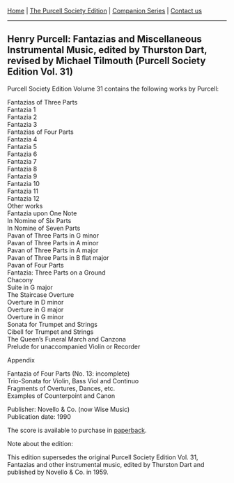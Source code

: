 [Home](../index.md)  |  [The Purcell Society Edition](../purcell-society-edition.md)  |  [Companion Series](../purcell-society-companion-series.md)  |  [Contact us](../contact-us.md)

***  

## Henry Purcell: Fantazias and Miscellaneous Instrumental Music, edited by Thurston Dart, revised by Michael Tilmouth (Purcell Society Edition Vol. 31)  

Purcell Society Edition Volume 31 contains the following works by Purcell:  

Fantazias of Three Parts  
Fantazia 1  
Fantazia 2  
Fantazia 3  
Fantazias of Four Parts  
Fantazia 4  
Fantazia 5  
Fantazia 6  
Fantazia 7  
Fantazia 8  
Fantazia 9  
Fantazia 10  
Fantazia 11  
Fantazia 12  
Other works  
Fantazia upon One Note  
In Nomine of Six Parts  
In Nomine of Seven Parts  
Pavan of Three Parts in G minor  
Pavan of Three Parts in A minor  
Pavan of Three Parts in A major  
Pavan of Three Parts in B flat major  
Pavan of Four Parts  
Fantazia: Three Parts on a Ground  
Chacony  
Suite in G major  
The Staircase Overture  
Overture in D minor  
Overture in G major  
Overture in G minor  
Sonata for Trumpet and Strings  
Cibell for Trumpet and Strings  
The Queen’s Funeral March and Canzona  
Prelude for unaccompanied Violin or Recorder  

Appendix  

Fantazia of Four Parts (No. 13: incomplete)  
Trio-Sonata for Violin, Bass Viol and Continuo  
Fragments of Overtures, Dances, etc.  
Examples of Counterpoint and Canon  

Publisher: Novello & Co. (now Wise Music)  
Publication date: 1990  

The score is available to purchase in [paperback](https://www.musicroom.com/product/musnov151031/henry-purcell-fantazias-and-miscellaneous-instrumental-music-orchestra.aspx).  

Note about the edition:  

This edition supersedes the original Purcell Society Edition Vol. 31, Fantazias and other instrumental music, edited by Thurston Dart and published by Novello & Co. in 1959.  


